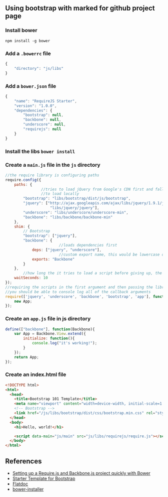 Using bootstrap with marked for github project page 
----
### Install bower
```npm install -g bower```

### Add a `.bowerrc` file
```javascript
{
    "directory": "js/libs"
}
```

### Add a `bower.json` file
```javascript
{
    "name": "RequireJS Starter",
    "version": "1.0.0",
    "dependencies": {
        "bootstrap": null,
        "backbone": null,
        "underscore": null,
        "requirejs": null
    }
}
```

### Install the libs `bower install`
### Create a `main.js` file in the `js` directory
```javascript
//the require library is configuring paths
require.config({
    paths: {
                //tries to load jQuery from Google's CDN first and falls back
                //to load locally
        "bootstrap": "libs/bootstrap/dist/js/bootstrap",
        "jquery": ["http://ajax.googleapis.com/ajax/libs/jquery/1.9.1/jquery.min",
                    "libs/jquery/jquery"],
        "underscore": "libs/underscore/underscore-min",
        "backbone": "libs/backbone/backbone-min"
    },
    shim: {
        // Bootstrap
        "bootstrap": ["jquery"],
        "backbone": {
                        //loads dependencies first
            deps: ["jquery", "underscore"],
                        //custom export name, this would be lowercase otherwise
            exports: "Backbone"
        }
    },
        //how long the it tries to load a script before giving up, the default is 7
    waitSeconds: 10
});
//requiring the scripts in the first argument and then passing the library namespaces into a callback
//you should be able to console log all of the callback arguments
require(['jquery', 'underscore', 'backbone', 'bootstrap', 'app'], function(jquery, _, Backbone, Bootstrap, App){
    new App;
});
```

### Create an `app.js` file in js directory
```javascript
define(["backbone"], function(Backbone){
    var App = Backbone.View.extend({
        initialize: function(){
            console.log("it's working!");
        }
    });
    return App;
});
```

### Create an index.html file
```html
<!DOCTYPE html>
<html>
  <head>
    <title>Bootstrap 101 Template</title>
    <meta name="viewport" content="width=device-width, initial-scale=1.0">
    <!-- Bootstrap -->
    <link href="/js/libs/bootstrap/dist/css/bootstrap.min.css" rel="stylesheet" media="screen">
  </head>
  <body>
    <h1>Hello, world!</h1>

    <script data-main="js/main" src="js/libs/requirejs/require.js"></script>
  </body>
</html>
```

References
----
- [Setting up a Require.js and Backbone.js project quickly with Bower](http://imstillreallybored.com/2013/08/setting-up-a-require-js-and-backbone-js-project-quickly-with-bower/)
- [Starter Template for Bootstrap](http://getbootstrap.com/examples/starter-template/)
- [Flatdoc](http://ricostacruz.com/flatdoc/)
- [bower-installer](https://npmjs.org/package/bower-installer)